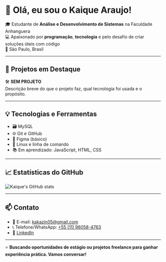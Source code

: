 # 👋 Olá, eu sou o Kaique Araujo!

🎓 Estudante de **Análise e Desenvolvimento de Sistemas** na Faculdade Anhanguera  
💻 Apaixonado por **programação**, **tecnologia** e pelo desafio de criar soluções úteis com código  
📍 São Paulo, Brasil

---

## 🚀 Projetos em Destaque

🛠️ **SEM PROJETO**  
Descrição breve do que o projeto faz, qual tecnologia foi usada e o propósito.

---

## 💡 Tecnologias e Ferramentas

- 🗃️ MySQL
- 🌐 Git e GitHub
- 🎨 Figma (básico)
- 🐧 Linux e linha de comando
- 📚 Em aprendizado: JavaScript, HTML, CSS

---

## 📈 Estatísticas do GitHub

![Kaique's GitHub stats](https://github-readme-stats.vercel.app/api?username=kaique-araujo&show_icons=true&theme=radical)

---

## 📫 Contato

- 📧 E-mail: [kakazin05@gmail.com](mailto:kakazin05@gmail.com)  
- 📞 Telefone/WhatsApp: [+55 (11) 96058-4763](https://wa.me/5511960584763)
- 💼 [LinkedIn](https://www.linkedin.com/in/seu-perfil)

---

⭐ **Buscando oportunidades de estágio ou projetos freelance para ganhar experiência prática. Vamos conversar!**
